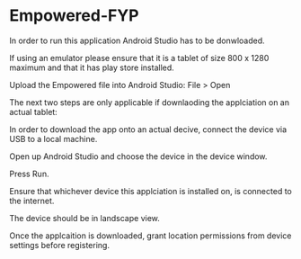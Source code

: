 # Empowered-FYP

In order to run this application Android Studio has to be donwloaded.

If using an emulator please ensure that it is a tablet of size 800 x 1280 maximum and that it has play store installed.

Upload the Empowered file into Android Studio: File > Open 

The next two steps are only applicable if downlaoding the applciation on an actual tablet:

In order to download the app onto an actual decive, connect the device via USB to a local machine.

Open up Android Studio and choose the device in the device window.

Press Run.

Ensure that whichever device this applciation is installed on, is connected to the internet.

The device should be in landscape view.

Once the applcaition is downloaded, grant location permissions from device settings before registering.
